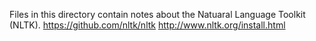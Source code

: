 Files in this directory contain notes about the Natuaral Language Toolkit (NLTK).
https://github.com/nltk/nltk
http://www.nltk.org/install.html
